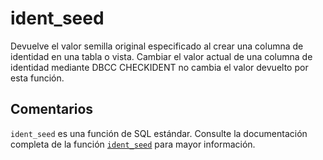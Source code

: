 ﻿---
SidebarGroup: "index-system-functions"
Autogenerated: true
---

# ident_seed

Devuelve el valor semilla original especificado al crear una columna de identidad en una tabla o vista. Cambiar el valor actual de una columna de identidad mediante DBCC CHECKIDENT no cambia el valor devuelto por esta función.

## Comentarios 

`ident_seed` es una función de SQL estándar. Consulte la documentación completa de la función [`ident_seed`](https://learn.microsoft.com/es-es/sql/t-sql/functions/ident_seed-transact-sql) para mayor información.
